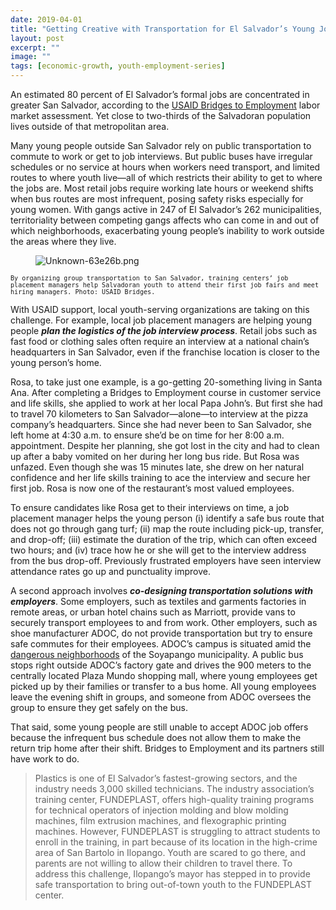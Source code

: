 ```yaml
---
date: 2019-04-01
title: "Getting Creative with Transportation for El Salvador’s Young Job-Seekers"
layout: post
excerpt: ""
image: ""
tags: [economic-growth, youth-employment-series]
---
```

<p>An estimated 80 percent of El Salvador’s formal jobs are concentrated in greater San Salvador, according to the <a href="https://www.dai.com/our-work/projects/usaid-el-salvador-puentes-para-el-empleo-bridges-employment-project">USAID Bridges to Employment</a> labor market assessment. Yet close to two-thirds of the Salvadoran population lives outside of that metropolitan area.</p><p>Many young people outside San Salvador rely on public transportation to commute to work or get to job interviews. But public buses have irregular schedules or no service at hours when workers need transport, and limited routes to where youth live—all of which restricts their ability to get to where the jobs are. Most retail jobs require working late hours or weekend shifts when bus routes are most infrequent, posing safety risks especially for young women. With gangs active in 247 of El Salvador’s 262 municipalities, territoriality between competing gangs affects who can come in and out of which neighborhoods, exacerbating young people’s inability to work outside the areas where they live.</p><figure class="kg-card kg-image-card"><img src="https://pubs.ghost.io/uploads/Unknown-63e26b.png" class="kg-image" alt="Unknown-63e26b.png" loading="lazy"></figure><p><code><code>By organizing group transportation to San Salvador, training centers’ job placement managers help Salvadoran youth to attend their first job fairs and meet hiring managers. Photo: USAID Bridges.</code></code></p><p>With USAID support, local youth-serving organizations are taking on this challenge. For example, local job placement managers are helping young people <strong><em>plan the logistics of the job interview process</em></strong>. Retail jobs such as fast food or clothing sales often require an interview at a national chain’s headquarters in San Salvador, even if the franchise location is closer to the young person’s home.</p><p>Rosa, to take just one example, is a go-getting 20-something living in Santa Ana. After completing a Bridges to Employment course in customer service and life skills, she applied to work at her local Papa John’s. But first she had to travel 70 kilometers to San Salvador—alone—to interview at the pizza company’s headquarters. Since she had never been to San Salvador, she left home at 4:30 a.m. to ensure she’d be on time for her 8:00 a.m. appointment. Despite her planning, she got lost in the city and had to clean up after a baby vomited on her during her long bus ride. But Rosa was unfazed. Even though she was 15 minutes late, she drew on her natural confidence and her life skills training to ace the interview and secure her first job. Rosa is now one of the restaurant’s most valued employees.</p><p>To ensure candidates like Rosa get to their interviews on time, a job placement manager helps the young person (i) identify a safe bus route that does not go through gang turf; (ii) map the route including pick-up, transfer, and drop-off; (iii) estimate the duration of the trip, which can often exceed two hours; and (iv) trace how he or she will get to the interview address from the bus drop-off. Previously frustrated employers have seen interview attendance rates go up and punctuality improve.</p><p>A second approach involves <strong><em>co-designing transportation solutions with employers</em></strong>. Some employers, such as textiles and garments factories in remote areas, or urban hotel chains such as Marriott, provide vans to securely transport employees to and from work. Other employers, such as shoe manufacturer ADOC, do not provide transportation but try to ensure safe commutes for their employees. ADOC’s campus is situated amid the <a href="https://en.wikipedia.org/wiki/Crime_in_El_Salvador">dangerous neighborhoods</a> of the Soyapango municipality. A public bus stops right outside ADOC’s factory gate and drives the 900 meters to the centrally located Plaza Mundo shopping mall, where young employees get picked up by their families or transfer to a bus home. All young employees leave the evening shift in groups, and someone from ADOC oversees the group to ensure they get safely on the bus.</p><p>That said, some young people are still unable to accept ADOC job offers because the infrequent bus schedule does not allow them to make the return trip home after their shift. Bridges to Employment and its partners still have work to do.</p><blockquote class="kg-blockquote-alt">Plastics is one of El Salvador’s fastest-growing sectors, and the industry needs 3,000 skilled technicians. The industry association’s training center, FUNDEPLAST, offers high-quality training programs for technical operators of injection molding and blow molding machines, film extrusion machines, and flexographic printing machines. However, FUNDEPLAST is struggling to attract students to enroll in the training, in part because of its location in the high-crime area of San Bartolo in Ilopango. Youth are scared to go there, and parents are not willing to allow their children to travel there. To address this challenge, Ilopango’s mayor has stepped in to provide safe transportation to bring out-of-town youth to the FUNDEPLAST center.</blockquote>
  